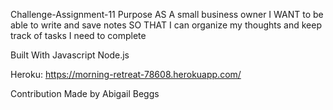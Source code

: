 Challenge-Assignment-11
Purpose
AS A small business owner
I WANT to be able to write and save notes
SO THAT I can organize my thoughts and keep track of tasks I need to complete

Built With
Javascript
Node.js

Heroku:
https://morning-retreat-78608.herokuapp.com/



Contribution
Made by Abigail Beggs

